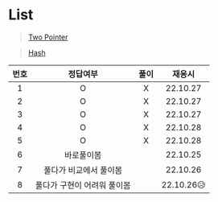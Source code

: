 # List

> [Two Pointer](../../../theory/twoPointer.md)

> [Hash](../../../theory/hash.md)

| 번호 |          정답여부           | 풀이 |   재응시   |
| :--: | :-------------------------: | :--: | :--------: |
|  1   |              O              |  X   |  22.10.27  |
|  2   |              O              |  X   |  22.10.27  |
|  3   |              O              |  X   |  22.10.27  |
|  4   |              O              |  X   |  22.10.28  |
|  5   |              O              |  X   |  22.10.28  |
|  6   |         바로풀이봄          |      |  22.10.25  |
|  7   |   풀다가 비교에서 풀이봄    |      |  22.10.26  |
|  8   | 풀다가 구현이 어려워 풀이봄 |      | 22.10.26😥 |
